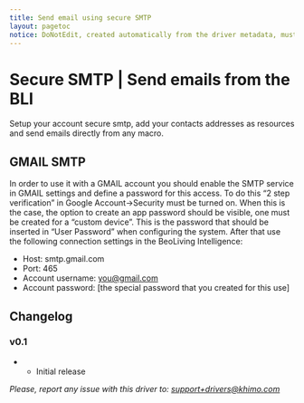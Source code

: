 ```yaml
---
title: Send email using secure SMTP
layout: pagetoc
notice: DoNotEdit, created automatically from the driver metadata, must be updated on the driver itself
---
```

# Secure SMTP | Send emails from the BLI

Setup your account secure smtp, add your contacts addresses as resources and send emails directly from any macro.


## GMAIL SMTP

In order to use it with a GMAIL account you should enable the SMTP service in GMAIL settings and define a password for this access. 
To do this “2 step verification” in Google Account->Security must be turned on. When this is the case, the option to create an app password should be visible, one must be created for a “custom device”. 
This is the password that should be inserted in “User Password” when configuring the system. 
After that use the following connection settings in the BeoLiving Intelligence:
- Host: smtp.gmail.com
- Port: 465
- Account username: you@gmail.com 
- Account password: [the special password that you created for this use]


## Changelog

### v0.1
 - * Initial release

*Please, report any issue with this driver to: support+drivers@khimo.com*
